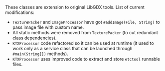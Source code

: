 These classes are extension to original LibGDX tools. List of current modifications:

- `TexturePacker` and `ImageProcessor` have got `#addImage(File, String)` to pass image file with custom name.
- All static methods were removed from `TexturePacker` (to cut redundant class dependencies).
- `KTXProcessor` code refactored so it can be used at runtime (it used to work only as a service class that can be launched through `#main(String[])` methods).
- `KTXProcessor` uses improved code to extract and store `etctool` runnable files.